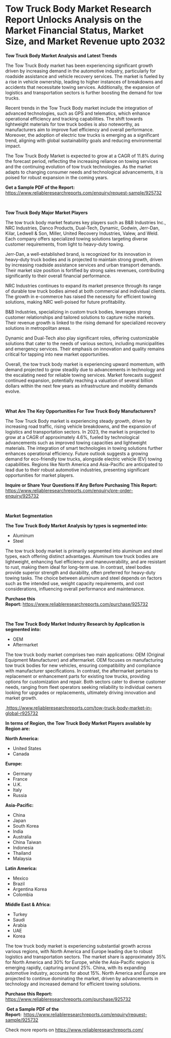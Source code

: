 <p><h1>Tow Truck Body Market Research Report Unlocks Analysis on the Market Financial Status, Market Size, and Market Revenue upto 2032</h1></p><p><strong>Tow Truck Body Market Analysis and Latest Trends</strong></p>
<p><p>The Tow Truck Body market has been experiencing significant growth driven by increasing demand in the automotive industry, particularly for roadside assistance and vehicle recovery services. The market is fueled by a rise in vehicle ownership, leading to higher instances of breakdowns and accidents that necessitate towing services. Additionally, the expansion of logistics and transportation sectors is further boosting the demand for tow trucks.</p><p>Recent trends in the Tow Truck Body market include the integration of advanced technologies, such as GPS and telematics, which enhance operational efficiency and tracking capabilities. The shift towards lightweight materials for tow truck bodies is also noteworthy, as manufacturers aim to improve fuel efficiency and overall performance. Moreover, the adoption of electric tow trucks is emerging as a significant trend, aligning with global sustainability goals and reducing environmental impact.</p><p>The Tow Truck Body Market is expected to grow at a CAGR of 11.8% during the forecast period, reflecting the increasing reliance on towing services and the continuing evolution of tow truck technologies. As the market adapts to changing consumer needs and technological advancements, it is poised for robust expansion in the coming years.</p></p>
<p><strong>Get a Sample PDF of the Report:&nbsp;</strong> <a href="https://www.reliableresearchreports.com/enquiry/request-sample/925732?utm_campaign=2119&utm_medium=2&utm_source=Github&utm_content=ia&utm_term=18022025&utm_id=tow-truck-body">https://www.reliableresearchreports.com/enquiry/request-sample/925732</a></p>
<p>&nbsp;</p>
<p><strong>Tow Truck Body Major Market Players</strong></p>
<p><p>The tow truck body market features key players such as B&B Industries Inc., NRC Industries, Danco Products, Dual-Tech, Dynamic, Godwin, Jerr-Dan, Kilar, Ledwell & Son, Miller, United Recovery Industries, Valew, and Weld. Each company offers specialized towing solutions targeting diverse customer requirements, from light to heavy-duty towing.</p><p>Jerr-Dan, a well-established brand, is recognized for its innovation in heavy-duty truck bodies and is projected to maintain strong growth, driven by increasing roadside assistance services and urban transport demands. Their market size position is fortified by strong sales revenues, contributing significantly to their overall financial performance.</p><p>NRC Industries continues to expand its market presence through its range of durable tow truck bodies aimed at both commercial and individual clients. The growth in e-commerce has raised the necessity for efficient towing solutions, making NRC well-poised for future profitability.</p><p>B&B Industries, specializing in custom truck bodies, leverages strong customer relationships and tailored solutions to capture niche markets. Their revenue growth is linked to the rising demand for specialized recovery solutions in metropolitan areas.</p><p>Dynamic and Dual-Tech also play significant roles, offering customizable solutions that cater to the needs of various sectors, including municipalities and emergency services. Their emphasis on innovation and quality remains critical for tapping into new market opportunities.</p><p>Overall, the tow truck body market is experiencing upward momentum, with demand projected to grow steadily due to advancements in technology and the escalating need for reliable towing services. Market forecasts suggest continued expansion, potentially reaching a valuation of several billion dollars within the next few years as infrastructure and mobility demands evolve.</p></p>
<p>&nbsp;</p>
<p><strong>What Are The Key Opportunities For Tow Truck Body Manufacturers?</strong></p>
<p><p>The Tow Truck Body market is experiencing steady growth, driven by increasing road traffic, rising vehicle breakdowns, and the expansion of logistics and transportation sectors. In 2023, the market is projected to grow at a CAGR of approximately 4.6%, fueled by technological advancements such as improved towing capacities and lightweight materials. The integration of smart technologies in towing solutions further enhances operational efficiency. Future outlook suggests a growing demand for eco-friendly tow trucks, alongside electric vehicle (EV) towing capabilities. Regions like North America and Asia-Pacific are anticipated to lead due to their robust automotive industries, presenting significant opportunities for market players.</p></p>
<p><strong>Inquire or Share Your Questions If Any Before Purchasing This Report:</strong> <a href="https://www.reliableresearchreports.com/enquiry/pre-order-enquiry/925732?utm_campaign=2119&utm_medium=2&utm_source=Github&utm_content=ia&utm_term=18022025&utm_id=tow-truck-body">https://www.reliableresearchreports.com/enquiry/pre-order-enquiry/925732</a></p>
<p>&nbsp;</p>
<p><strong>Market Segmentation</strong></p>
<p><strong>The Tow Truck Body Market Analysis by types is segmented into:</strong></p>
<p><ul><li>Aluminum</li><li>Steel</li></ul></p>
<p><p>The tow truck body market is primarily segmented into aluminum and steel types, each offering distinct advantages. Aluminum tow truck bodies are lightweight, enhancing fuel efficiency and maneuverability, and are resistant to rust, making them ideal for long-term use. In contrast, steel bodies provide superior strength and durability, often preferred for heavy-duty towing tasks. The choice between aluminum and steel depends on factors such as the intended use, weight capacity requirements, and cost considerations, influencing overall performance and maintenance.</p></p>
<p><strong>Purchase this Report:&nbsp;</strong><a href="https://www.reliableresearchreports.com/purchase/925732?utm_campaign=2119&utm_medium=2&utm_source=Github&utm_content=ia&utm_term=18022025&utm_id=tow-truck-body">https://www.reliableresearchreports.com/purchase/925732</a></p>
<p>&nbsp;</p>
<p><strong>The Tow Truck Body Market Industry Research by Application is segmented into:</strong></p>
<p><ul><li>OEM</li><li>Aftermarket</li></ul></p>
<p><p>The tow truck body market comprises two main applications: OEM (Original Equipment Manufacturer) and aftermarket. OEM focuses on manufacturing tow truck bodies for new vehicles, ensuring compatibility and compliance with manufacturer specifications. In contrast, the aftermarket pertains to replacement or enhancement parts for existing tow trucks, providing options for customization and repair. Both sectors cater to diverse customer needs, ranging from fleet operators seeking reliability to individual owners looking for upgrades or replacements, ultimately driving innovation and market growth.</p></p>
<p><a href="https://www.reliableresearchreports.com/tow-truck-body-market-in-global-r925732?utm_campaign=2119&utm_medium=2&utm_source=Github&utm_content=ia&utm_term=18022025&utm_id=tow-truck-body">&nbsp;https://www.reliableresearchreports.com/tow-truck-body-market-in-global-r925732</a></p>
<p><strong>In terms of Region, the Tow Truck Body Market Players available by Region are:</strong></p>
<p>
    <p> <strong> North America: </strong>
        <ul>
            <li>United States</li>
            <li>Canada</li>
        </ul>
        </p> 
    <p> <strong> Europe: </strong>
        <ul>
            <li>Germany</li>
            <li>France</li>
            <li>U.K.</li>
            <li>Italy</li>
            <li>Russia</li>
        </ul>
        </p> 
    <p> <strong> Asia-Pacific: </strong>
        <ul>
            <li>China</li>
            <li>Japan</li>
            <li>South Korea</li>
            <li>India</li>
            <li>Australia</li>
            <li>China Taiwan</li>
            <li>Indonesia</li>
            <li>Thailand</li>
            <li>Malaysia</li>
        </ul>
        </p> 
    <p> <strong> Latin America: </strong>
        <ul>
            <li>Mexico</li>
            <li>Brazil</li>
            <li>Argentina Korea</li>
            <li>Colombia</li>
        </ul>
        </p> 
    <p> <strong> Middle East & Africa: </strong>
        <ul>
            <li>Turkey</li>
            <li>Saudi</li>
            <li>Arabia</li>
            <li>UAE</li>
            <li>Korea</li>
        </ul>
    </p>
    </p>
<p><p>The tow truck body market is experiencing substantial growth across various regions, with North America and Europe leading due to robust logistics and transportation sectors. The market share is approximately 35% for North America and 30% for Europe, while the Asia-Pacific region is emerging rapidly, capturing around 25%. China, with its expanding automotive industry, accounts for about 15%. North America and Europe are projected to continue dominating the market, driven by advancements in technology and increased demand for efficient towing solutions.</p></p>
<p><strong>Purchase this Report: </strong><a href="https://www.reliableresearchreports.com/purchase/925732?utm_campaign=2119&utm_medium=2&utm_source=Github&utm_content=ia&utm_term=18022025&utm_id=tow-truck-body">https://www.reliableresearchreports.com/purchase/925732</a></p>
<p>&nbsp;<strong>Get a Sample PDF of the Report:&nbsp;&nbsp;</strong><a href="https://www.reliableresearchreports.com/enquiry/request-sample/925732?utm_campaign=2119&utm_medium=2&utm_source=Github&utm_content=ia&utm_term=18022025&utm_id=tow-truck-body">https://www.reliableresearchreports.com/enquiry/request-sample/925732</a></p>
<p><strong></strong></p>
<p>Check more reports on <a href="https://www.reliableresearchreports.com/?utm_campaign=2119&utm_medium=2&utm_source=Github&utm_content=ia&utm_term=18022025&utm_id=tow-truck-body">https://www.reliableresearchreports.com/</a></p>
